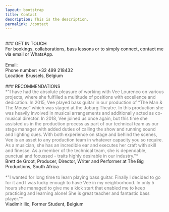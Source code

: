 ```yaml
---
layout: bootstrap
title: Contact
description: This is the description.
permalink: /contact
---
```


<br />
### GET IN TOUCH
<br />
For bookings, collaborations, bass lessons or to simply connect, contact me via email or WhatsApp.
<br />
<br />
Email: <veexxbass@gmail.com>
<br />
Phone number: +32 499 218432
<br />
Location: Brussels, Belgium
<br />
<br />
### RECOMMENDATIONS
<br />
<span style="color: grey;">*"I have had the absolute pleasure of working with Vee Lourenco on various projects, where she fulfilled a multitude of positions with excellence and dedication. In 2015, Vee played bass guitar in our production of “The Man & The Mouse” which was staged at the Joburg Theatre. In this production she was heavily involved in musical arrangements and additionally acted as co-musical director. In 2018, Vee joined us once again, but this time she assisted us in the production process as part of our technical team as our stage manager with added duties of calling the show and running sound and lighting cues. With both experience on stage and behind the scenes, Vee is an asset to any production team in whatever capacity you so require. As a musician, she has an incredible ear and executes her craft with skill and finesse. As a member of the technical team, she is dependable, punctual and focussed - traits highly desirable in our industry."*</span> 
<br />
Brett de Groot, Producer, Director, Writer and Performer at The Big Productions, South Africa
<br />
<br />
<span style="color: grey;">*"I wanted for long time to learn playing bass guitar. Finally I decided to go for it and I was lucky enough to have Vee in my neighborhood. In only 5 hours she managed to give me a kick start that enabled me to keep practicing and learning alone! She is great teacher and fantastic bass player."*</span>
<br />
Vladimir Ilic, Former Student, Belgium
<br />
<br />